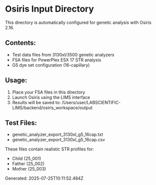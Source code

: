 # Osiris Input Directory

This directory is automatically configured for genetic analysis with Osiris 2.16.

## Contents:
- Test data files from 3130xl/3500 genetic analyzers
- FSA files for PowerPlex ESX 17 STR analysis
- G5 dye set configuration (16-capillary)

## Usage:
1. Place your FSA files in this directory
2. Launch Osiris using the LIMS interface
3. Results will be saved to: /Users/user/LABSCIENTIFIC-LIMS/backend/osiris_workspace/output

## Test Files:
- genetic_analyzer_export_3130xl_g5_16cap.txt
- genetic_analyzer_export_3130xl_g5_16cap.csv

These files contain realistic STR profiles for:
- Child (25_001)  
- Father (25_002)
- Mother (25_003)

Generated: 2025-07-25T10:11:52.484Z
